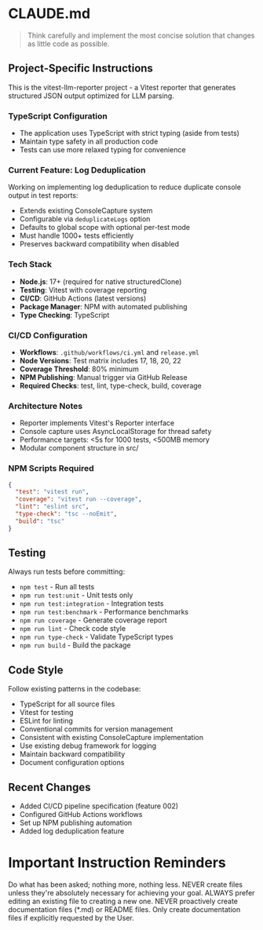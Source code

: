 # CLAUDE.md

> Think carefully and implement the most concise solution that changes as little code as possible.

## Project-Specific Instructions

This is the vitest-llm-reporter project - a Vitest reporter that generates structured JSON output optimized for LLM parsing.

### TypeScript Configuration
- The application uses TypeScript with strict typing (aside from tests)
- Maintain type safety in all production code
- Tests can use more relaxed typing for convenience

### Current Feature: Log Deduplication
Working on implementing log deduplication to reduce duplicate console output in test reports:
- Extends existing ConsoleCapture system
- Configurable via `deduplicateLogs` option
- Defaults to global scope with optional per-test mode
- Must handle 1000+ tests efficiently
- Preserves backward compatibility when disabled

### Tech Stack
- **Node.js**: 17+ (required for native structuredClone)
- **Testing**: Vitest with coverage reporting
- **CI/CD**: GitHub Actions (latest versions)
- **Package Manager**: NPM with automated publishing
- **Type Checking**: TypeScript

### CI/CD Configuration
- **Workflows**: `.github/workflows/ci.yml` and `release.yml`
- **Node Versions**: Test matrix includes 17, 18, 20, 22
- **Coverage Threshold**: 80% minimum
- **NPM Publishing**: Manual trigger via GitHub Release
- **Required Checks**: test, lint, type-check, build, coverage

### Architecture Notes
- Reporter implements Vitest's Reporter interface
- Console capture uses AsyncLocalStorage for thread safety
- Performance targets: <5s for 1000 tests, <500MB memory
- Modular component structure in src/

### NPM Scripts Required
```json
{
  "test": "vitest run",
  "coverage": "vitest run --coverage",
  "lint": "eslint src",
  "type-check": "tsc --noEmit",
  "build": "tsc"
}
```

## Testing

Always run tests before committing:
- `npm test` - Run all tests
- `npm run test:unit` - Unit tests only
- `npm run test:integration` - Integration tests
- `npm run test:benchmark` - Performance benchmarks
- `npm run coverage` - Generate coverage report
- `npm run lint` - Check code style
- `npm run type-check` - Validate TypeScript types
- `npm run build` - Build the package

## Code Style

Follow existing patterns in the codebase:
- TypeScript for all source files
- Vitest for testing
- ESLint for linting
- Conventional commits for version management
- Consistent with existing ConsoleCapture implementation
- Use existing debug framework for logging
- Maintain backward compatibility
- Document configuration options

## Recent Changes
- Added CI/CD pipeline specification (feature 002)
- Configured GitHub Actions workflows
- Set up NPM publishing automation
- Added log deduplication feature

# Important Instruction Reminders
Do what has been asked; nothing more, nothing less.
NEVER create files unless they're absolutely necessary for achieving your goal.
ALWAYS prefer editing an existing file to creating a new one.
NEVER proactively create documentation files (*.md) or README files. Only create documentation files if explicitly requested by the User.

